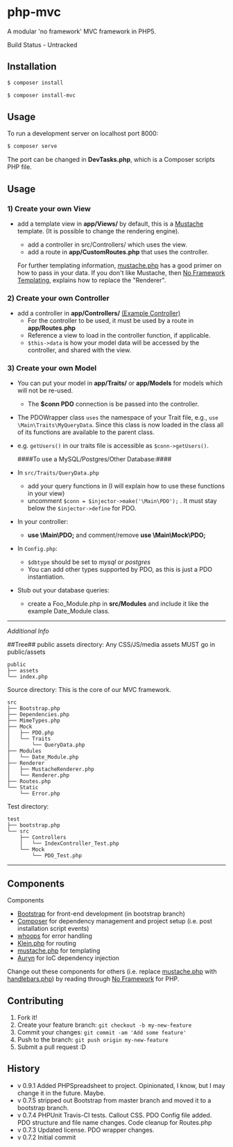 # php-mvc

A modular 'no framework' MVC framework in PHP5.

Build Status - Untracked

## Installation

```sh
$ composer install
```

```sh
$ composer install-mvc
```
## Usage
To run a development server on localhost port 8000:
```sh
$ composer serve
```
The port can be changed in **DevTasks.php**, which is a Composer scripts PHP file.

## Usage ##
### 1) Create your own View ###
- add a template view in **app/Views/** by default, this is a [Mustache]() template. (It is possible to change the rendering engine).
    - add a controller in src/Controllers/ which uses the view.
    - add a route in **app/CustomRoutes.php** that uses the controller.

    For further templating information, [mustache.php] has a good primer on how to pass in your data. If you don't like Mustache, then [No Framework Templating], explains how to replace the "Renderer".

### 2) Create your own Controller ###
- add a controller in **app/Controllers/** [(Example Controller)](https://gist.github.com/funkytaco/87fd34b5ef863ebbc120)
    - For the controller to be used, it must be used by a route in  **app/Routes.php**
    - Reference a view to load in the controller function, if applicable.
    - `$this->data` is how your model data will be accessed by the controller, and shared with the view.


### 3) Create your own Model ###
 - You can put your model in **app/Traits/** or **app/Models** for models which will not be re-used.
    - The **$conn PDO** connection is be passed into the controller.
 - The PDOWrapper class `uses` the namespace of your Trait file, e.g.,
`use \Main\Traits\MyQueryData`. Since this class is now loaded in the class all of its functions are available to the parent class.
- e.g. `getUsers()` in our traits file is accessible as `$conn->getUsers()`.

    ####To use a MySQL/Postgres/Other Database:####
- In `src/Traits/QueryData.php`
    - add your query functions in  (I will explain how to use these functions in your view)
    - uncomment `$conn = $injector->make('\Main\PDO');` . It must stay below the `$injector->define` for PDO.
- In your controller:
    -  **use \Main\PDO;** and comment/remove **use \Main\Mock\PDO;**
- In `Config.php`:
    - `$dbtype` should be set to *mysql* or *postgres*
    - You can add other types supported by PDO, as this is just a PDO instantiation.
- Stub out your database queries:
    - create a Foo_Module.php in **src/Modules** and include it like the example Date_Module class.




***
*Additional Info*

##Tree##
public assets directory:
Any CSS/JS/media assets MUST go in public/assets

    public
    ├── assets
    └── index.php


Source directory:
This is the core of our MVC framework.

    src
    ├── Bootstrap.php
    ├── Dependencies.php
    ├── MimeTypes.php
    ├── Mock
    │   ├── PDO.php
    │   └── Traits
    │       └── QueryData.php
    ├── Modules
    │   └── Date_Module.php
    ├── Renderer
    │   ├── MustacheRenderer.php
    │   └── Renderer.php
    ├── Routes.php
    └── Static
        └── Error.php
Test directory:

    test
    ├── bootstrap.php
    └── src
        ├── Controllers
        │   └── IndexController_Test.php
        └── Mock
            └── PDO_Test.php


***

## Components

Components
  - [Bootstrap] for front-end development (in bootstrap branch)
  - [Composer] for dependency management and project setup (i.e. post installation script events)
  - [whoops] for error handling
  - [Klein.php] for routing
  - [mustache.php] for templating
  - [Auryn] for IoC dependency injection

Change out these components for others (i.e. replace [mustache.php] with [handlebars.php]) by reading through [No Framework] for PHP.

## Contributing

1. Fork it!
2. Create your feature branch: `git checkout -b my-new-feature`
3. Commit your changes: `git commit -am 'Add some feature'`
4. Push to the branch: `git push origin my-new-feature`
5. Submit a pull request :D

## History
  - v 0.9.1 Added PHPSpreadsheet to project. Opinionated, I know, but I may change it in the future. Maybe.
  - v 0.7.5 stripped out Bootstrap from master branch and moved it to a bootstrap branch.
  - v 0.7.4 PHPUnit Travis-CI tests. Callout CSS. PDO Config file added. PDO structure and file name changes. Code cleanup for Routes.php
  - v 0.7.3 Updated license. PDO wrapper changes.
  - v 0.7.2 Initial commit



[Bootstrap]:http://www.getbootstrap.com/
[Composer]:https://getcomposer.org/
[whoops]:https://github.com/filp/whoops/
[Klein.php]:https://github.com/chriso/klein.php/
[mustache.php]:https://github.com/bobthecow/mustache.php
[handlebars.php]:https://github.com/XaminProject/handlebars.php/
[Auryn]:https://github.com/rdlowrey/Auryn/
[No Framework]:https://github.com/PatrickLouys/no-framework-tutorial/
[No Framework Templating]: https://github.com/PatrickLouys/no-framework-tutorial/blob/master/09-templating.md
[@PatrickLouys]:https://github.com/PatrickLuoys/
